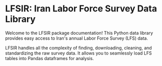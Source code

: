 # LFSIR: Iran Labor Force Survey Data Library

Welcome to the LFSIR package documentation! This Python data library provides 
easy access to Iran's annual Labor Force Survey (LFS) data.

LFSIR handles all the complexity of finding, downloading, cleaning, and 
standardizing the raw survey data. It allows you to seamlessly load LFS 
tables into Pandas dataframes for analysis.

